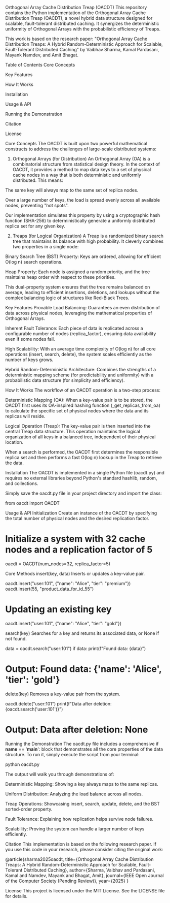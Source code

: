 Orthogonal Array Cache Distribution Treap (OACDT)
This repository contains the Python implementation of the Orthogonal Array Cache Distribution Treap (OACDT), a novel hybrid data structure designed for scalable, fault-tolerant distributed caching. It synergizes the deterministic uniformity of Orthogonal Arrays with the probabilistic efficiency of Treaps.

This work is based on the research paper: "Orthogonal Array Cache Distribution Treaps: A Hybrid Random-Deterministic Approach for Scalable, Fault-Tolerant Distributed Caching" by Vaibhav Sharma, Kamal Pardasani, Mayank Namdev, and Amit Bhagat.

Table of Contents
Core Concepts

Key Features

How It Works

Installation

Usage & API

Running the Demonstration

Citation

License

Core Concepts
The OACDT is built upon two powerful mathematical constructs to address the challenges of large-scale distributed systems:

1. Orthogonal Arrays (for Distribution)
An Orthogonal Array (OA) is a combinatorial structure from statistical design theory. In the context of OACDT, it provides a method to map data keys to a set of physical cache nodes in a way that is both deterministic and uniformly distributed. This means:

The same key will always map to the same set of replica nodes.

Over a large number of keys, the load is spread evenly across all available nodes, preventing "hot spots".

Our implementation simulates this property by using a cryptographic hash function (SHA-256) to deterministically generate a uniformly distributed replica set for any given key.

2. Treaps (for Logical Organization)
A Treap is a randomized binary search tree that maintains its balance with high probability. It cleverly combines two properties in a single node:

Binary Search Tree (BST) Property: Keys are ordered, allowing for efficient O(log n) search operations.

Heap Property: Each node is assigned a random priority, and the tree maintains heap order with respect to these priorities.

This dual-property system ensures that the tree remains balanced on average, leading to efficient insertions, deletions, and lookups without the complex balancing logic of structures like Red-Black Trees.

Key Features
Provable Load Balancing: Guarantees an even distribution of data across physical nodes, leveraging the mathematical properties of Orthogonal Arrays.

Inherent Fault Tolerance: Each piece of data is replicated across a configurable number of nodes (replica_factor), ensuring data availability even if some nodes fail.

High Scalability: With an average time complexity of O(log n) for all core operations (insert, search, delete), the system scales efficiently as the number of keys grows.

Hybrid Random-Deterministic Architecture: Combines the strengths of a deterministic mapping scheme (for predictability and uniformity) with a probabilistic data structure (for simplicity and efficiency).

How It Works
The workflow of an OACDT operation is a two-step process:

Deterministic Mapping (OA): When a key-value pair is to be stored, the OACDT first uses its OA-inspired hashing function (_get_replicas_from_oa) to calculate the specific set of physical nodes where the data and its replicas will reside.

Logical Operation (Treap): The key-value pair is then inserted into the central Treap data structure. This operation maintains the logical organization of all keys in a balanced tree, independent of their physical location.

When a search is performed, the OACDT first determines the responsible replica set and then performs a fast O(log n) lookup in the Treap to retrieve the data.

Installation
The OACDT is implemented in a single Python file (oacdt.py) and requires no external libraries beyond Python's standard hashlib, random, and collections.

Simply save the oacdt.py file in your project directory and import the class:

from oacdt import OACDT

Usage & API
Initialization
Create an instance of the OACDT by specifying the total number of physical nodes and the desired replication factor.

# Initialize a system with 32 cache nodes and a replication factor of 5
oacdt = OACDT(num_nodes=32, replica_factor=5)

Core Methods
insert(key, data)
Inserts or updates a key-value pair.

oacdt.insert("user:101", {"name": "Alice", "tier": "premium"})
oacdt.insert(55, "product_data_for_id_55")

# Updating an existing key
oacdt.insert("user:101", {"name": "Alice", "tier": "gold"})

search(key)
Searches for a key and returns its associated data, or None if not found.

data = oacdt.search("user:101")
if data:
    print(f"Found data: {data}")
# Output: Found data: {'name': 'Alice', 'tier': 'gold'}

delete(key)
Removes a key-value pair from the system.

oacdt.delete("user:101")
print(f"Data after deletion: {oacdt.search('user:101')}")
# Output: Data after deletion: None

Running the Demonstration
The oacdt.py file includes a comprehensive if __name__ == '__main__': block that demonstrates all the core properties of the data structure. To run it, simply execute the script from your terminal:

python oacdt.py

The output will walk you through demonstrations of:

Deterministic Mapping: Showing a key always maps to the same replicas.

Uniform Distribution: Analyzing the load balance across all nodes.

Treap Operations: Showcasing insert, search, update, delete, and the BST sorted-order property.

Fault Tolerance: Explaining how replication helps survive node failures.

Scalability: Proving the system can handle a larger number of keys efficiently.

Citation
This implementation is based on the following research paper. If you use this code in your research, please consider citing the original work:

@article{sharma2025oacdt,
  title={Orthogonal Array Cache Distribution Treaps: A Hybrid Random-Deterministic Approach for Scalable, Fault-Tolerant Distributed Caching},
  author={Sharma, Vaibhav and Pardasani, Kamal and Namdev, Mayank and Bhagat, Amit},
  journal={IEEE Open Journal of the Computer Society (Pending Review)},
  year={2025}
}

License
This project is licensed under the MIT License. See the LICENSE file for details.
